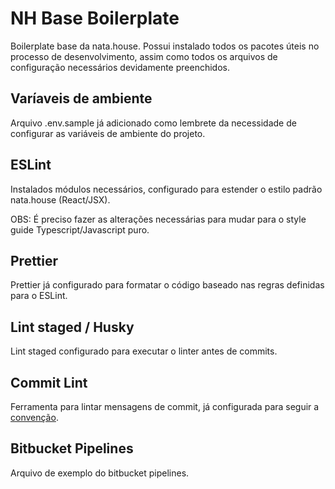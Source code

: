 # NH Base Boilerplate

Boilerplate base da nata.house. Possui instalado todos os pacotes úteis no processo de desenvolvimento, assim como todos os arquivos de configuração
necessários devidamente preenchidos.

## Varíaveis de ambiente

Arquivo .env.sample já adicionado como lembrete da necessidade de configurar as variáveis de ambiente do projeto.

## ESLint

Instalados módulos necessários, configurado para estender o estilo padrão nata.house (React/JSX).

OBS: É preciso fazer as alterações necessárias para mudar para o style guide Typescript/Javascript puro.

## Prettier

Prettier já configurado para formatar o código baseado nas regras definidas para o ESLint.

## Lint staged / Husky

Lint staged configurado para executar o linter antes de commits.

## Commit Lint

Ferramenta para lintar mensagens de commit, já configurada para seguir a [convenção](https://www.conventionalcommits.org/en/v1.0.0-beta.4/#summary).

## Bitbucket Pipelines

Arquivo de exemplo do bitbucket pipelines.
